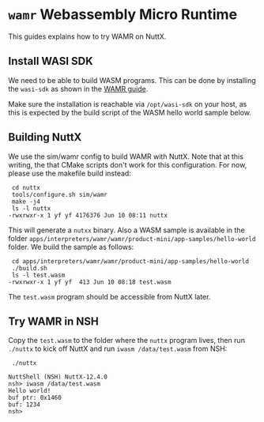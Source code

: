 # `wamr` Webassembly Micro Runtime

This guides explains how to try WAMR on NuttX.

## Install WASI SDK

We need to be able to build WASM programs. This can be done by
installing the `wasi-sdk` as shown in the [WAMR
guide](https://wamr.gitbook.io/document/basics/getting-started/host_prerequsites).

Make sure the installation is reachable via `/opt/wasi-sdk` on your
host, as this is expected by the build script of the WASM hello world
sample below.

## Building NuttX

We use the <span class="title-ref">sim/wamr</span> config to build WAMR
with NuttX. Note that at this writing, the that CMake scripts don't work
for this configuration. For now, please use the makefile build instead:

``` console
 cd nuttx
 tools/configure.sh sim/wamr
 make -j4
 ls -l nuttx
-rwxrwxr-x 1 yf yf 4176376 Jun 10 08:11 nuttx
```

This will generate a `nutxx` binary. Also a WASM sample is available in
the folder
`apps/interpreters/wamr/wamr/product-mini/app-samples/hello-world`
folder. We build the sample as follows:

``` console
 cd apps/interpreters/wamr/wamr/product-mini/app-samples/hello-world
 ./build.sh
 ls -l test.wasm
-rwxrwxr-x 1 yf yf  413 Jun 10 08:18 test.wasm
```

The `test.wasm` program should be accessible from NuttX later.

## Try WAMR in NSH

Copy the `test.wasm` to the folder where the `nuttx` program lives, then
run `./nuttx` to kick off NuttX and run `iwasm /data/test.wasm` from
NSH:

``` console
 ./nuttx

NuttShell (NSH) NuttX-12.4.0
nsh> iwasm /data/test.wasm
Hello world!
buf ptr: 0x1460
buf: 1234
nsh>
```
